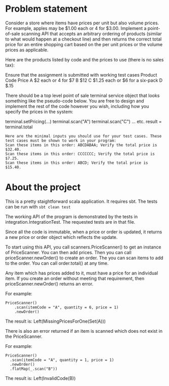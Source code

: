 Problem statement
=================

Consider a store where items have prices per unit but also volume prices. For example, apples may be $1.00 each or 4 for $3.00. Implement a point-of-sale scanning API that accepts an arbitrary ordering of products (similar to what would happen at a checkout line) and then returns the correct total price for an entire shopping cart based on the per unit prices or the volume prices as applicable.

Here are the products listed by code and the prices to use (there is no sales tax):

Ensure that the assignment is submitted with working test cases
Product Code 	Price
A 	$2 each or 4 for $7
B 	$12
C 	$1.25 each or $6 for a six-pack
D 	$.15

There should be a top level point of sale terminal service object that looks something like the pseudo-code below. You are free to design and implement the rest of the code however you wish, including how you specify the prices in the system:

terminal.setPricing(...)
terminal.scan("A")
terminal.scan("C")
... etc.
result = terminal.total

    Here are the minimal inputs you should use for your test cases. These test cases must be shown to work in your program:
    Scan these items in this order: ABCDABAA; Verify the total price is $32.40.
    Scan these items in this order: CCCCCCC; Verify the total price is $7.25.
    Scan these items in this order: ABCD; Verify the total price is $15.40.


About the project
==========

This is a pretty staightforward scala application. It requires sbt.
The tests can be run with
`sbt clean test`

The working API of the program is demonstrated by the tests in integration.IntegrationTest.
The requested tests are in that file.

Since all the code is immutable, when a price or order is updated, it returns a 
new price or order object which reflects the update.

To start using this API, you call scanners.PriceScanner() to get an instance of 
PriceScanner. You can then add prices. Then you can call priceScanner.newOrder() to
create an order. The you can scan items to add to the order. You can call order.total()
at any time.

Any item which has prices added to it, must have a price for an individual item. If you
create an order without meeting that requirement, then priceScanner.newOrder() returns
an error.

For example:
    
    PriceScanner()
        .scan(itemCode = "A", quantity = 6, price = 1)
        .newOrder()

The result is: Left(MissingPricesForOne(Set(A)))

There is also an error returned if an item is scanned which does not exist in the 
PriceScanner.

For example:

    PriceScanner()
      .scan(itemCode = "A", quantity = 1, price = 1)
      .newOrder()
      .flatMap(_.scan("B"))
      
The result is: Left(InvalidCode(B))